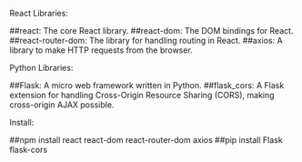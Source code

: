 React Libraries:

##react: The core React library.
##react-dom: The DOM bindings for React.
##react-router-dom: The library for handling routing in React.
##axios: A library to make HTTP requests from the browser.

Python Libraries:

##Flask: A micro web framework written in Python.
##flask_cors: A Flask extension for handling Cross-Origin Resource Sharing (CORS), making cross-origin AJAX possible.

Install:

##npm install react react-dom react-router-dom axios
##pip install Flask flask-cors
